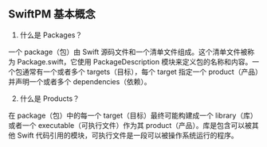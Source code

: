## SwiftPM 基本概念

1. 什么是 Packages？

一个 package（包）由 Swift 源码文件和一个清单文件组成。这个清单文件被称为 Package.swift，它使用 PackageDescription 模块来定义包的名称和内容。一个包通常有一个或者多个 targets（目标），每个 target 指定一个 product（产品）并声明一个或者多个 dependencies（依赖）。

2. 什么是 Products？

在 package（包）中的每一个 target（目标）最终可能构建成一个 library（库）或者一个 executable（可执行文件）作为其 product（产品）。库是包含可以被其他 Swift 代码引用的模块，可执行文件是一段可以被操作系统运行的程序。